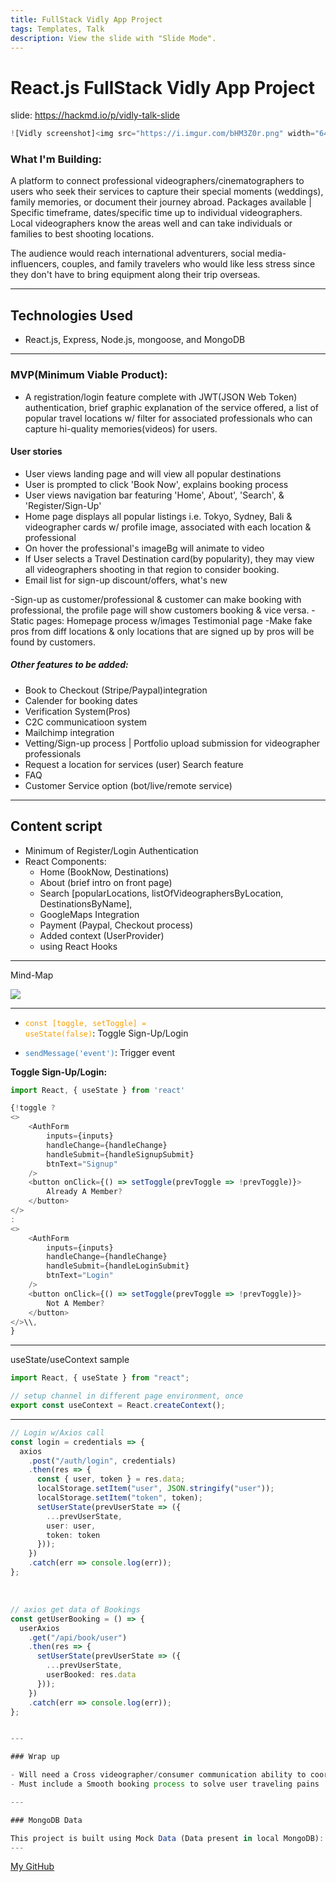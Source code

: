 ```yaml
---
title: FullStack Vidly App Project
tags: Templates, Talk
description: View the slide with "Slide Mode".
---
```


# React.js FullStack Vidly App Project

<!-- Put the link to this slide here so people can follow -->

slide: https://hackmd.io/p/vidly-talk-slide

```typescript
![Vidly screenshot]<img src="https://i.imgur.com/bHM3Z0r.png" width="640" height="480"/>
```


### What I'm Building:

A platform to connect professional videographers/cinematographers to users who seek their services to capture their special moments (weddings), family memories, or document their journey abroad. Packages available | Specific timeframe, dates/specific time up to individual videographers. Local videographers know the areas well and can take individuals or families to best shooting locations.

The audience would reach international adventurers, social media-influencers, couples, and family travelers who would like less stress since they don't have to bring equipment along their trip overseas.

---

## Technologies Used

-  React.js, Express, Node.js, mongoose, and MongoDB

---

### MVP(Minimum Viable Product):

- A registration/login feature complete with JWT(JSON Web Token) authentication, brief graphic explanation of the service offered, a list of popular travel locations w/ filter for associated professionals who can capture hi-quality memories(videos) for users.

#### User stories

- User views landing page and will view all popular destinations
- User is prompted to click 'Book Now', explains booking process
- User views navigation bar featuring 'Home', About', 'Search', & 'Register/Sign-Up'
- Home page displays all popular listings i.e. Tokyo, Sydney, Bali & videographer cards w/ profile image, associated with each location & professional
- On hover the professional's imageBg will animate to video
- If User selects a Travel Destination card(by popularity), they may view all videographers shooting in that region to consider booking.
- Email list for sign-up discount/offers, what's new

-Sign-up as customer/professional & customer can make booking with professional, the profile page will show customers booking & vice versa.
-Static pages: Homepage process w/images
Testimonial page
-Make fake pros from diff locations & only locations that are signed up by pros will be found by customers.

##### Other features to be added:

- Book to Checkout (Stripe/Paypal)integration
- Calender for booking dates
- Verification System(Pros)
- C2C communicatioon system
- Mailchimp integration
- Vetting/Sign-up process | Portfolio upload submission for videographer professionals
- Request a location for services (user) Search feature
- FAQ
- Customer Service option (bot/live/remote service)

---

## Content script

- Minimum of Register/Login Authentication
- React Components:
  - Home (BookNow, Destinations)
  - About (brief intro on front page)
  - Search [popularLocations, listOfVideographersByLocation, DestinationsByName],
  - GoogleMaps Integration
  - Payment (Paypal, Checkout process)
  - Added context (UserProvider)
  - using React Hooks

---

Mind-Map

![](https://i.imgur.com/WdNN5oO.png)

---

<style>
code.blue {
  color: #337AB7 !important;
}
code.orange {
  color: #F7A004 !important;
}
</style>

- <code class="orange">const [toggle, setToggle] = useState(false)</code>: Toggle Sign-Up/Login

- <code class="blue">sendMessage('event')</code>: Trigger event

<b>Toggle Sign-Up/Login:</b>

```typescript
import React, { useState } from 'react'

{!toggle ?
<>
    <AuthForm
        inputs={inputs}
        handleChange={handleChange}
        handleSubmit={handleSignupSubmit}
        btnText="Signup"
    />
    <button onClick={() => setToggle(prevToggle => !prevToggle)}>
        Already A Member?
    </button>
</>
:
<>
    <AuthForm
        inputs={inputs}
        handleChange={handleChange}
        handleSubmit={handleLoginSubmit}
        btnText="Login"
    />
    <button onClick={() => setToggle(prevToggle => !prevToggle)}>
        Not A Member?
    </button>
</>\\,
}
```

---

useState/useContext sample

```typescript
import React, { useState } from "react";

// setup channel in different page environment, once
export const useContext = React.createContext();
```

---

```typescript
// Login w/Axios call
const login = credentials => {
  axios
    .post("/auth/login", credentials)
    .then(res => {
      const { user, token } = res.data;
      localStorage.setItem("user", JSON.stringify("user"));
      localStorage.setItem("token", token);
      setUserState(prevUserState => ({
        ...prevUserState,
        user: user,
        token: token
      }));
    })
    .catch(err => console.log(err));
};
```

<br>

```typescript
// axios get data of Bookings
const getUserBooking = () => {
  userAxios
    .get("/api/book/user")
    .then(res => {
      setUserState(prevUserState => ({
        ...prevUserState,
        userBooked: res.data
      }));
    })
    .catch(err => console.log(err));
};
```

```typescript

---

### Wrap up

- Will need a Cross videographer/consumer communication ability to coordinate plans
- Must include a Smooth booking process to solve user traveling pains

---

### MongoDB Data

This project is built using Mock Data (Data present in local MongoDB):
---
```
[My GitHub](https://github.com/bellmarc)


